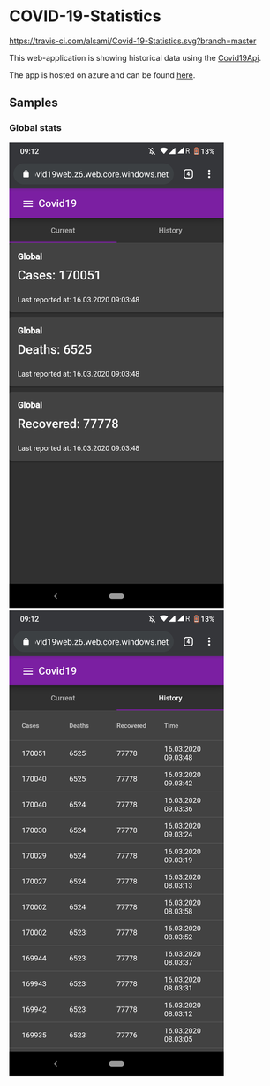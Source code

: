 # COVID-19-Statistics

https://travis-ci.com/alsami/Covid-19-Statistics.svg?branch=master

This web-application is showing historical data using the [Covid19Api](https://github.com/alsami/Covid19Api).

The app is hosted on azure and can be found [here](http://app-covid-19-statistics.azurewebsites.net).

## Samples

### Global stats

![test](./screenshots/current_global.png)
![test](./screenshots/history_global.png)
